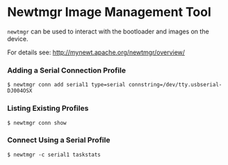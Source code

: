 # Newtmgr Image Management Tool

`newtmgr` can be used to interact with the bootloader and images on the device.

For details see: http://mynewt.apache.org/newtmgr/overview/

### Adding a Serial Connection Profile

```
$ newtmgr conn add serial1 type=serial connstring=/dev/tty.usbserial-DJ004OSX
```

### Listing Existing Profiles

```
$ newtmgr conn show
```

### Connect Using a Serial Profile

```
$ newtmgr -c serial1 taskstats
```
